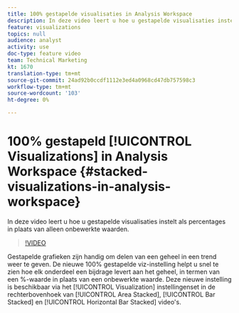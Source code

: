 ```yaml
---
title: 100% gestapelde visualisaties in Analysis Workspace
description: In deze video leert u hoe u gestapelde visualisaties instelt als percentages in plaats van alleen onbewerkte waarden.
feature: visualizations
topics: null
audience: analyst
activity: use
doc-type: feature video
team: Technical Marketing
kt: 1670
translation-type: tm+mt
source-git-commit: 24ad92b0ccdf1112e3ed4a0968cd47db757598c3
workflow-type: tm+mt
source-wordcount: '103'
ht-degree: 0%

---
```



# 100% gestapeld [!UICONTROL Visualizations] in Analysis Workspace {#stacked-visualizations-in-analysis-workspace}

In deze video leert u hoe u gestapelde visualisaties instelt als percentages in plaats van alleen onbewerkte waarden.

>[!VIDEO](https://video.tv.adobe.com/v/23131/?quality=12)

Gestapelde grafieken zijn handig om delen van een geheel in een trend weer te geven. De nieuwe 100% gestapelde viz-instelling helpt u snel te zien hoe elk onderdeel een bijdrage levert aan het geheel, in termen van een %-waarde in plaats van een onbewerkte waarde. Deze nieuwe instelling is beschikbaar via het [!UICONTROL Visualization] instellingenset in de rechterbovenhoek van [!UICONTROL Area Stacked], [!UICONTROL Bar Stacked] en [!UICONTROL Horizontal Bar Stacked] video&#39;s.
